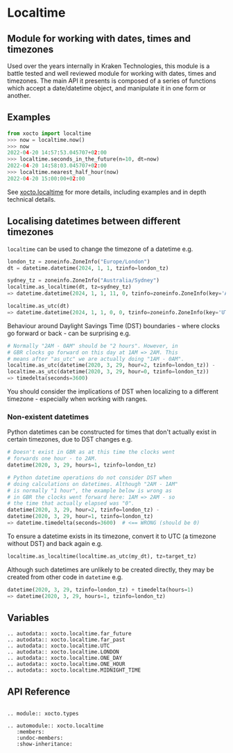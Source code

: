 # Localtime

## Module for working with dates, times and timezones

Used over the years internally in Kraken Technologies, this module is a battle tested and well reviewed module for working with dates, times and timezones. The main API it presents is composed of a series of functions which accept a date/datetime object, and manipulate it in one form or another.

## Examples

```python
from xocto import localtime
>>> now = localtime.now()
>>> now
2022-04-20 14:57:53.045707+02:00
>>> localtime.seconds_in_the_future(n=10, dt=now)
2022-04-20 14:58:03.045707+02:00
>>> localtime.nearest_half_hour(now)
2022-04-20 15:00:00+02:00
```

See [xocto.localtime](https://github.com/octoenergy/xocto/blob/master/xocto/localtime.py) for more details, including examples and in depth technical details.

## Localising datetimes between different timezones

`localtime` can be used to change the timezone of a datetime e.g.

```python
london_tz = zoneinfo.ZoneInfo("Europe/London")
dt = datetime.datetime(2024, 1, 1, tzinfo=london_tz)

sydney_tz = zoneinfo.ZoneInfo("Australia/Sydney")
localtime.as_localtime(dt, tz=sydney_tz)
=> datetime.datetime(2024, 1, 1, 11, 0, tzinfo=zoneinfo.ZoneInfo(key='Australia/Sydney'))

localtime.as_utc(dt)
=> datetime.datetime(2024, 1, 1, 0, 0, tzinfo=zoneinfo.ZoneInfo(key='UTC'))
```

Behaviour around Daylight Savings Time (DST) boundaries - where
clocks go forward or back - can be surprising e.g.

```python
# Normally "2AM - 0AM" should be "2 hours". However, in
# GBR clocks go forward on this day at 1AM => 2AM. This
# means after "as_utc" we are actually doing "1AM - 0AM".
localtime.as_utc(datetime(2020, 3, 29, hour=2, tzinfo=london_tz)) -
localtime.as_utc(datetime(2020, 3, 29, hour=0, tzinfo=london_tz))
=> timedelta(seconds=3600)
```

You should consider the implications of DST when localizing to a
different timezone - especially when working with ranges.

### Non-existent datetimes

Python datetimes can be constructed for times that don't
actually exist in certain timezones, due to DST changes e.g.

```python
# Doesn't exist in GBR as at this time the clocks went
# forwards one hour - to 2AM.
datetime(2020, 3, 29, hours=1, tzinfo=london_tz)

# Python datetime operations do not consider DST when
# doing calculations on datetimes. Although "2AM - 1AM"
# is normally "1 hour", the example below is wrong as
# in GBR the clocks went forward here: 1AM => 2AM - so
# the time that actually elapsed was "0".
datetime(2020, 3, 29, hour=2, tzinfo=london_tz) -
datetime(2020, 3, 29, hour=1, tzinfo=london_tz)
=> datetime.timedelta(seconds=3600)  # <== WRONG (should be 0)
```

To ensure a datetime exists in its timezone, convert it to UTC
(a timezone without DST) and back again e.g.

```python
localtime.as_localtime(localtime.as_utc(my_dt), tz=target_tz)
```

Although such datetimes are unlikely to be created directly, they
may be created from other code in `datetime` e.g.

```python
datetime(2020, 3, 29, tzinfo=london_tz) + timedelta(hours=1)
=> datetime(2020, 3, 29, hours=1, tzinfo=london_tz)
```


## Variables

```{eval-rst}
.. autodata:: xocto.localtime.far_future
.. autodata:: xocto.localtime.far_past
.. autodata:: xocto.localtime.UTC
.. autodata:: xocto.localtime.LONDON
.. autodata:: xocto.localtime.ONE_DAY
.. autodata:: xocto.localtime.ONE_HOUR
.. autodata:: xocto.localtime.MIDNIGHT_TIME
```

## API Reference

```{eval-rst}

.. module:: xocto.types

.. automodule:: xocto.localtime
   :members:
   :undoc-members:
   :show-inheritance:
```
